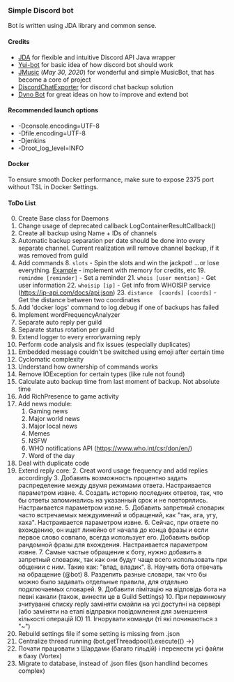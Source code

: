 ### Simple Discord bot
Bot is written using JDA library and common sense.
#### Credits
- [JDA](https://github.com/DV8FromTheWorld/JDA) for flexible and intuitive Discord API Java wrapper
- [Yui-bot](https://github.com/DV8FromTheWorld/Yui) for basic idea of how discord bot should work
- [JMusic](https://github.com/jagrosh/MusicBot) (_May 30, 2020_) for wonderful and simple MusicBot, that has become a core of project
- [DiscordChatExporter](https://github.com/Tyrrrz/DiscordChatExporter/releases) for discord chat backup solution
- [Dyno Bot](https://dyno.gg/bot) for great ideas on how to improve and extend bot
#### Recommended launch options
- -Dconsole.encoding=UTF-8 
- -Dfile.encoding=UTF-8 
- -Djenkins
- -Droot_log_level=INFO
#### Docker
To ensure smooth Docker performance, make sure to expose 2375 port without TSL in Docker Settings.
#### ToDo List
0. Create Base class for Daemons
0. Change usage of deprecated callback LogContainerResultCallback()
0. Create all backup using Name + IDs of channels
0. Automatic backup separation per date should be done into every separate channel. Current realization will remove channel backup, if it was removed from guild
1. Add commands
   8. `slots` - Spin the slots and win the jackpot! ...or lose everything. [Example](https://www.javacodegeeks.com/2014/08/programming-a-simple-slot-machine-game-using-java.html) - implement with memory for credits, etc
   19. `remindme [reminder]` - Set a reminder
   21. `whois [user mention]` - Get user information
   22. `whoisip [ip]` - Get info from WHOISIP service (https://ip-api.com/docs/api:json)
   23. `distance  [coords] [coords]` - Get the distance between two coordinates
45. Add 'docker logs' command to log.debug if one of backups has failed
14. Implement wordFrequencyAnalyzer
18. Separate auto reply per guild
19. Separate status rotation per guild
20. Extend logger to every error\warning reply
23. Perform code analysis and fix issues (especially duplicates)
24. Embedded message couldn't be switched using emoji after certain time
27. Cyclomatic complexity
29. Understand how ownership of commands works
31. Remove IOException for certain types (like rule not found)
35. Calculate auto backup time from last moment of backup. Not absolute time
39. Add RichPresence to game activity
40. Add news module:
    1. Gaming news
    3. Major world news
    4. Major local news
    5. Memes
    6. NSFW
    7. WHO notifications API (https://www.who.int/csr/don/en/)
    8. Word of the day
42. Deal with duplicate code
43. Extend reply core:
    2. Creat word usage frequency and add replies accordingly
    3. Добавить возможность процентно задать распределение между двумя режимами ответа. Настраивается параметром извне.
    4. Создать историю последних ответов, так, что бы ответы запоминались на указанный срок и не повторялись. Настраивается параметром извне.
    5. Добавить запретный словарик часто встречаемых междуимений и обращений, как "так, ага, угу, хаха". Настраивается параметром извне.
    6. Сейчас, при ответе по вхождению, он ищет линейно от начала до конца фразы и если первое слово совпало, всегда использует его. Добавить выбор рандомной фразы для вхождения.  Настраивается параметром извне.
    7. Самые частые обращение к боту, нужно добавить в запретный словарик, так как они будут чаще всего использовать при общении с ним. Такие как: "влад, владик".
    8. Научить бота отвечать на обращение (@bot)
    8. Разделить разные словари, так что бы можно было задавать отдельные правила, для отдельно подключаемых словарей.
    9. Добавити лімітацію на відповідь бота на певні канали (також, винести це в Guild Settings)
    10. При первинному зчитуванні списку reply заміняти смайли на усі доступні на сервері (або заміняти на етапі відправки повідомлення для зменшення кількості операцій ІО)
    11. Ігнорувати команди (ті які починаються з "~")
44. Rebuild settings file if some setting is missing from .json
45. Centralize thread running (bot.getThreadpool().execute(() ->)
46. Почати працювати з Шардами (багато гільдій) і перенести усі файли в базу (Vortex)
47. Migrate to database, instead of .json files (json handlind becomes complex)